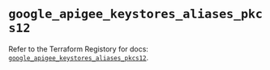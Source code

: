 # `google_apigee_keystores_aliases_pkcs12`

Refer to the Terraform Registory for docs: [`google_apigee_keystores_aliases_pkcs12`](https://registry.terraform.io/providers/hashicorp/google-beta/5.2.0/docs/resources/google_apigee_keystores_aliases_pkcs12).
